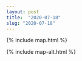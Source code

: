 ```yaml
---
layout: post
title:  "2020-07-18"
slug: "2020-07-18"
---
```

{% include map.html %}

{% include map-alt.html %}

